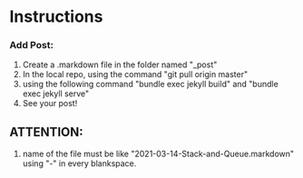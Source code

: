 # Instructions

### Add Post:  
  1. Create a .markdown file in the folder named "_post"  
  2. In the local repo, using the command "git pull origin master"  
  3. using the following command "bundle exec jekyll build" and "bundle exec jekyll serve"
  4. See your post!

## ATTENTION:
  1. name of the file must be like "2021-03-14-Stack-and-Queue.markdown" using "-" in every blankspace.

